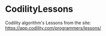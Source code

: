 # CodilityLessons
Codility algorithm's Lessons from the site:
https://app.codility.com/programmers/lessons/
